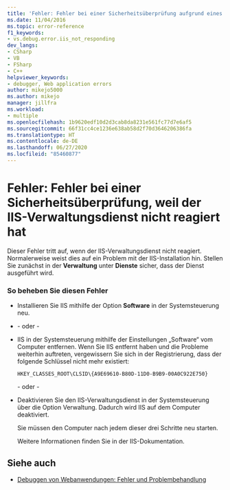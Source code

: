 ```yaml
---
title: 'Fehler: Fehler bei einer Sicherheitsüberprüfung aufgrund eines nicht reagierenden IIS-Verwaltungsdiensts | Microsoft-Dokumentation'
ms.date: 11/04/2016
ms.topic: error-reference
f1_keywords:
- vs.debug.error.iis_not_responding
dev_langs:
- CSharp
- VB
- FSharp
- C++
helpviewer_keywords:
- debugger, Web application errors
author: mikejo5000
ms.author: mikejo
manager: jillfra
ms.workload:
- multiple
ms.openlocfilehash: 1b9620edf10d2d3cab8da8231e561fc77d7e6af5
ms.sourcegitcommit: 66f31cc4ce1236e638ab58d2f70d3646206386fa
ms.translationtype: HT
ms.contentlocale: de-DE
ms.lasthandoff: 06/27/2020
ms.locfileid: "85460877"
---
```

# <a name="error-a-security-check-failed-because-the-iis-admin-service-did-not-respond"></a>Fehler: Fehler bei einer Sicherheitsüberprüfung, weil der IIS-Verwaltungsdienst nicht reagiert hat
Dieser Fehler tritt auf, wenn der IIS-Verwaltungsdienst nicht reagiert. Normalerweise weist dies auf ein Problem mit der IIS-Installation hin. Stellen Sie zunächst in der **Verwaltung** unter **Dienste** sicher, dass der Dienst ausgeführt wird.

### <a name="to-correct-this-error"></a>So beheben Sie diesen Fehler

- Installieren Sie IIS mithilfe der Option **Software** in der Systemsteuerung neu.

- - oder -

- IIS in der Systemsteuerung mithilfe der Einstellungen „Software“ vom Computer entfernen. Wenn Sie IIS entfernt haben und die Probleme weiterhin auftreten, vergewissern Sie sich in der Registrierung, dass der folgende Schlüssel nicht mehr existiert:

    `HKEY_CLASSES_ROOT\CLSID\{A9E69610-B80D-11D0-B9B9-00A0C922E750}`

     - oder -

- Deaktivieren Sie den IIS-Verwaltungsdienst in der Systemsteuerung über die Option Verwaltung. Dadurch wird IIS auf dem Computer deaktiviert.

     Sie müssen den Computer nach jedem dieser drei Schritte neu starten.

     Weitere Informationen finden Sie in der IIS-Dokumentation.

## <a name="see-also"></a>Siehe auch
- [Debuggen von Webanwendungen: Fehler und Problembehandlung](../debugger/debugging-web-applications-errors-and-troubleshooting.md)